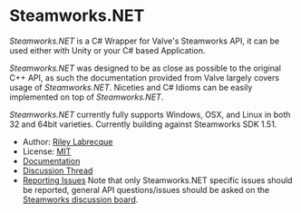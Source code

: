 # Steamworks.NET

_Steamworks.NET_ is a C# Wrapper for Valve's Steamworks API, it can be used either with Unity or your C# based Application.

_Steamworks.NET_ was designed to be as close as possible to the original C++ API, as such the documentation provided from Valve largely covers usage of _Steamworks.NET_.
Niceties and C# Idioms can be easily implemented on top of _Steamworks.NET_.

_Steamworks.NET_ currently fully supports Windows, OSX, and Linux in both 32 and 64bit varieties. Currently building against Steamworks SDK 1.51.

* Author: [Riley Labrecque](https://github.com/rlabrecque)
* License: [MIT](http://www.opensource.org/licenses/mit-license.php)
* [Documentation](https://steamworks.github.io/)
* [Discussion Thread](http://steamcommunity.com/groups/steamworks/discussions/0/666827974770212954/)
* [Reporting Issues](https://github.com/rlabrecque/Steamworks.NET/issues)
  Note that only Steamworks.NET specific issues should be reported, general API questions/issues should be asked on the [Steamworks discussion board](http://steamcommunity.com/groups/steamworks/discussions).
